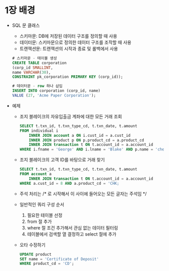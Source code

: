 # 1장 배경

- SQL 문 클래스
    - 스키마문: DB에 저장된 데이터 구조를 정의할 때 사용
    - 데이터문: 스키마문으로 정의한 데이터 구조를 조작할 때 사용
    - 트랜잭션문: 트랜잭션의 시작과 종료 및 롤백에서 사용
    
    ```sql
    # 스키마문 - 테이블 생성
    CREATE TABLE corporation 
    (corp_id SMALLINT, 
    name VARCHAR(30), 
    CONSTRAINT pk_corporation PRIMARY KEY (corp_id));
    
    # 데이터문 - row 하나 삽입 
    INSERT INTO corporation (corp_id, name)
    VALUE (27, 'Acme Paper Corporation');
    ```
    
- 예제
    - 조지 블레이크의 자유입출금 계좌에 대한 모든 거래 조회
        
        ```sql
        SELECT t.txn_id, t.txn_type_cd, t.txn_date, t.amount
        FROM individual i 
        	INNER JOIN account a ON i.cust_id = a.cust_id
        	INNER JOIN product p ON p.product_cd = a.product_cd
        	INNER JOIN transaction t ON t.account_id = a.account_id
        WHERE i.fname = 'George' AND i.lname = 'Blake' AND p.name = 'checking account'; 
        
        ```
        
    - 조지 블레이크의 고객 ID를 바탕으로 거래 찾기
        
        ```sql
        SELECT t.txn_id, t.txn_type_cd, t.txn_date, t.amount
        FROM account a 
        	INNER JOIN transaction t ON t.account_id = a.account_id
        WHERE a.cust_id = 8 AND a.product_cd = 'CHK;
        ```
        
    - 주석 처리는 /* 로 시작해서 이 사이에 들어오는 모든 글자는 주석임 */
    - 일반적인 쿼리 구성 순서
        1. 필요한 테이블 선정
        2. from 절 추가 
        3. where 절 조건 추가해서 관심 없는 데이터 필터링
        4. 테이블에서 검색할 열 결정하고 select 절에 추가 
    - 오타 수정하기
        
        ```sql
        UPDATE product
        SET name = 'Certificate of Deposit'
        WHERE product_cd = 'CD';
        ```